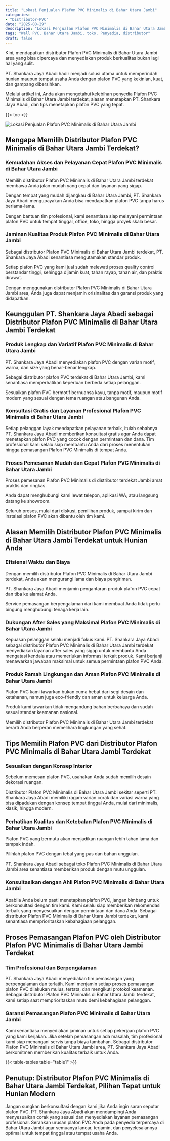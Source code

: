 ```yaml
---
title: "Lokasi Penjualan Plafon PVC Minimalis di Bahar Utara Jambi"
categories: 
- "Distributor-PVC"
date: "2025-08-29"
description: "Lokasi Penjualan Plafon PVC Minimalis di Bahar Utara Jambi untuk hunian, perkantoran, dan toko. Produk berkualitas, beragam motif, pilihan warna elegan, beserta jasa penempatan oleh tim berpengalaman serta garansi resmi!|Layanan distribusi Plafon PVC Minimalis di Bahar Utara Jambi untuk kebutuhan hunian, office, atau toko, beserta panel terbaik dan instalasi oleh tim profesional dan kepastian resmi.|Alternatif Plafon PVC Minimalis di Bahar Utara Jambi yang terpercaya untuk hunian, office, serta gerai, bersama produk unggulan dan pemasangan dikerjakan oleh teknisi berpengalaman dan garansi resmi.|Penyediaan Plafon PVC Minimalis di Bahar Utara Jambi bagi rumah, office, serta toko, beserta material unggulan dan instalasi ditangani oleh tim profesional, dilengkapi dengan kepastian resmi.}"
tags: "Wall PVC, Bahar Utara Jambi, toko, Penyedia, distributor"
draft: false
---
```


Kini, mendapatkan distributor Plafon PVC Minimalis di Bahar Utara Jambi area yang bisa dipercaya dan menyediakan produk berkualitas bukan lagi hal yang sulit.

PT. Shankara Jaya Abadi hadir menjadi solusi utama untuk memperindah hunian maupun tempat usaha Anda dengan plafon PVC yang kekinian, kuat, dan gampang dibersihkan.

Melalui artikel ini, Anda akan mengetahui kelebihan penyedia Plafon PVC Minimalis di Bahar Utara Jambi terdekat, alasan menetapkan PT. Shankara Jaya Abadi, dan tips menetapkan plafon PVC yang tepat.

{{< toc >}}

![Lokasi Penjualan Plafon PVC Minimalis di Bahar Utara Jambi](/images/Distributor-PVC/Lokasi-Penjualan-Plafon-PVC-Minimalis-di-Bahar-Utara-Jambi.png)


## Mengapa Memilih Distributor Plafon PVC Minimalis di Bahar Utara Jambi Terdekat?

### Kemudahan Akses dan Pelayanan Cepat Plafon PVC Minimalis di Bahar Utara Jambi

Memilih distributor Plafon PVC Minimalis di Bahar Utara Jambi terdekat membawa Anda jalan mudah yang cepat dan layanan yang sigap.

Dengan tempat yang mudah dijangkau di Bahar Utara Jambi, PT. Shankara Jaya Abadi mengupayakan Anda bisa mendapatkan plafon PVC tanpa harus berlama-lama.

Dengan bantuan tim profesional, kami senantiasa siap melayani permintaan plafon PVC untuk tempat tinggal, office, toko, hingga proyek skala besar.

### Jaminan Kualitas Produk Plafon PVC Minimalis di Bahar Utara Jambi

Sebagai distributor Plafon PVC Minimalis di Bahar Utara Jambi terdekat, PT. Shankara Jaya Abadi senantiasa mengutamakan standar produk.

Setiap plafon PVC yang kami jual sudah melewati proses quality control berstandar tinggi, sehingga dijamin kuat, tahan rayap, tahan air, dan praktis dirawat.

Dengan menggunakan distributor Plafon PVC Minimalis di Bahar Utara Jambi area, Anda juga dapat menjamin orisinalitas dan garansi produk yang didapatkan.

## Keunggulan PT. Shankara Jaya Abadi sebagai Distributor Plafon PVC Minimalis di Bahar Utara Jambi Terdekat

### Produk Lengkap dan Variatif Plafon PVC Minimalis di Bahar Utara Jambi

PT. Shankara Jaya Abadi menyediakan plafon PVC dengan varian motif, warna, dan size yang benar-benar lengkap.

Sebagai distributor plafon PVC terdekat di Bahar Utara Jambi, kami senantiasa memperhatikan keperluan berbeda setiap pelanggan.

Sesuaikan plafon PVC bermotif bernuansa kayu, tanpa motif, maupun motif modern yang sesuai dengan tema ruangan atau bangunan Anda.

### Konsultasi Gratis dan Layanan Profesional Plafon PVC Minimalis di Bahar Utara Jambi

Setiap pelanggan layak mendapatkan pelayanan terbaik, itulah sebabnya PT. Shankara Jaya Abadi memberikan konsultasi gratis agar Anda dapat menetapkan plafon PVC yang cocok dengan permintaan dan dana. Tim profesional kami selalu siap membantu Anda dari proses menentukan hingga pemasangan Plafon PVC Minimalis di tempat Anda.

### Proses Pemesanan Mudah dan Cepat Plafon PVC Minimalis di Bahar Utara Jambi

Proses pemesanan Plafon PVC Minimalis di distributor terdekat Jambi amat praktis dan ringkas.

Anda dapat menghubungi kami lewat telepon, aplikasi WA, atau langsung datang ke showroom.

Seluruh proses, mulai dari diskusi, pemilihan produk, sampai kirim dan instalasi plafon PVC akan dibantu oleh tim kami.

## Alasan Memilih Distributor Plafon PVC Minimalis di Bahar Utara Jambi Terdekat untuk Hunian Anda

### Efisiensi Waktu dan Biaya

Dengan memilih distributor Plafon PVC Minimalis di Bahar Utara Jambi terdekat, Anda akan mengurangi lama dan biaya pengiriman.

PT. Shankara Jaya Abadi menjamin pengantaran produk plafon PVC cepat dan tiba ke alamat Anda.

Service pemasangan berpengalaman dari kami membuat Anda tidak perlu bingung menghubungi tenaga kerja lain.

### Dukungan After Sales yang Maksimal Plafon PVC Minimalis di Bahar Utara Jambi

Kepuasan pelanggan selalu menjadi fokus kami. PT. Shankara Jaya Abadi sebagai distributor Plafon PVC Minimalis di Bahar Utara Jambi terdekat menyediakan layanan after sales yang sigap untuk membantu Anda mengatasi kendala atau memerlukan informasi terkait produk. Kami berjanji menawarkan jawaban maksimal untuk semua permintaan plafon PVC Anda.

### Produk Ramah Lingkungan dan Aman Plafon PVC Minimalis di Bahar Utara Jambi

Plafon PVC kami tawarkan bukan cuma hebat dari segi desain dan ketahanan, namun juga eco-friendly dan aman untuk keluarga Anda.

Produk kami tawarkan tidak mengandung bahan berbahaya dan sudah sesuai standar keamanan nasional.

Memilih distributor Plafon PVC Minimalis di Bahar Utara Jambi terdekat berarti Anda berperan memelihara lingkungan yang sehat.

## Tips Memilih Plafon PVC dari Distributor Plafon PVC Minimalis di Bahar Utara Jambi Terdekat

### Sesuaikan dengan Konsep Interior

Sebelum memesan plafon PVC, usahakan Anda sudah memilih desain dekorasi ruangan.

Distributor Plafon PVC Minimalis di Bahar Utara Jambi sekitar seperti PT. Shankara Jaya Abadi memiliki ragam varian corak dan variasi warna yang bisa dipadukan dengan konsep tempat tinggal Anda, mulai dari minimalis, klasik, hingga modern.

### Perhatikan Kualitas dan Ketebalan Plafon PVC Minimalis di Bahar Utara Jambi

Plafon PVC yang bermutu akan menjadikan ruangan lebih tahan lama dan tampak indah.

Pilihlah plafon PVC dengan tebal yang pas dan bahan unggulan.

PT. Shankara Jaya Abadi sebagai toko Plafon PVC Minimalis di Bahar Utara Jambi area senantiasa memberikan produk dengan mutu unggulan.

### Konsultasikan dengan Ahli Plafon PVC Minimalis di Bahar Utara Jambi

Apabila Anda belum pasti menetapkan plafon PVC, jangan bimbang untuk berkonsultasi dengan tim kami. Kami selalu siap memberikan rekomendasi terbaik yang menyesuaikan dengan permintaan dan dana Anda. Sebagai distributor Plafon PVC Minimalis di Bahar Utara Jambi terdekat, kami senantiasa memprioritaskan kebahagiaan pelanggan.

## Proses Pemasangan Plafon PVC oleh Distributor Plafon PVC Minimalis di Bahar Utara Jambi Terdekat

### Tim Profesional dan Berpengalaman

PT. Shankara Jaya Abadi menyediakan tim pemasangan yang berpengalaman dan terlatih. Kami menjamin setiap proses pemasangan plafon PVC dilakukan mulus, tertata, dan mengikuti protokol keamanan. Sebagai distributor Plafon PVC Minimalis di Bahar Utara Jambi terdekat, kami setiap saat memprioritaskan mutu demi kebahagiaan pelanggan.

### Garansi Pemasangan Plafon PVC Minimalis di Bahar Utara Jambi

Kami senantiasa menyediakan jaminan untuk setiap pekerjaan plafon PVC yang kami kerjakan. Jika setelah pemasangan ada masalah, tim profesional kami siap menangani servis tanpa biaya tambahan. Sebagai distributor Plafon PVC Minimalis di Bahar Utara Jambi area, PT. Shankara Jaya Abadi berkomitmen memberikan kualitas terbaik untuk Anda.

{{< table-tables table="table1" >}}

## Penutup: Distributor Plafon PVC Minimalis di Bahar Utara Jambi Terdekat, Pilihan Tepat untuk Hunian Modern

Jangan sungkan berkonsultasi dengan kami jika Anda ingin saran seputar plafon PVC. PT. Shankara Jaya Abadi akan mendampingi Anda menyesuaikan corak yang sesuai dan menyediakan layanan pemasangan profesional. Serahkan urusan plafon PVC Anda pada penyedia terpercaya di Bahar Utara Jambi agar semuanya lancar, terjamin, dan penyelesaiannya optimal untuk tempat tinggal atau tempat usaha Anda.